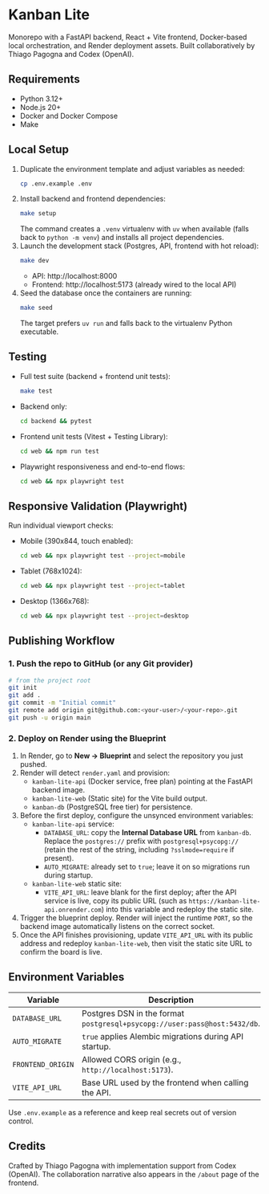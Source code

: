 # Kanban Lite

Monorepo with a FastAPI backend, React + Vite frontend, Docker-based local orchestration, and Render deployment assets. Built collaboratively by Thiago Pagogna and Codex (OpenAI).

## Requirements
- Python 3.12+
- Node.js 20+
- Docker and Docker Compose
- Make

## Local Setup
1. Duplicate the environment template and adjust variables as needed:
   ```bash
   cp .env.example .env
   ```
2. Install backend and frontend dependencies:
   ```bash
   make setup
   ```
   The command creates a `.venv` virtualenv with `uv` when available (falls back to `python -m venv`) and installs all project dependencies.
3. Launch the development stack (Postgres, API, frontend with hot reload):
   ```bash
   make dev
   ```
   - API: http://localhost:8000
   - Frontend: http://localhost:5173 (already wired to the local API)
4. Seed the database once the containers are running:
   ```bash
   make seed
   ```
   The target prefers `uv run` and falls back to the virtualenv Python executable.

## Testing
- Full test suite (backend + frontend unit tests):
  ```bash
  make test
  ```
- Backend only:
  ```bash
  cd backend && pytest
  ```
- Frontend unit tests (Vitest + Testing Library):
  ```bash
  cd web && npm run test
  ```
- Playwright responsiveness and end-to-end flows:
  ```bash
  cd web && npx playwright test
  ```

## Responsive Validation (Playwright)
Run individual viewport checks:
- Mobile (390x844, touch enabled):
  ```bash
  cd web && npx playwright test --project=mobile
  ```
- Tablet (768x1024):
  ```bash
  cd web && npx playwright test --project=tablet
  ```
- Desktop (1366x768):
  ```bash
  cd web && npx playwright test --project=desktop
  ```

## Publishing Workflow
### 1. Push the repo to GitHub (or any Git provider)
```bash
# from the project root
git init
git add .
git commit -m "Initial commit"
git remote add origin git@github.com:<your-user>/<your-repo>.git
git push -u origin main
```

### 2. Deploy on Render using the Blueprint
1. In Render, go to **New → Blueprint** and select the repository you just pushed.
2. Render will detect `render.yaml` and provision:
   - `kanban-lite-api` (Docker service, free plan) pointing at the FastAPI backend image.
   - `kanban-lite-web` (Static site) for the Vite build output.
   - `kanban-db` (PostgreSQL free tier) for persistence.
3. Before the first deploy, configure the unsynced environment variables:
   - `kanban-lite-api` service:
     - `DATABASE_URL`: copy the **Internal Database URL** from `kanban-db`. Replace the `postgres://` prefix with `postgresql+psycopg://` (retain the rest of the string, including `?sslmode=require` if present).
     - `AUTO_MIGRATE`: already set to `true`; leave it on so migrations run during startup.
   - `kanban-lite-web` static site:
     - `VITE_API_URL`: leave blank for the first deploy; after the API service is live, copy its public URL (such as `https://kanban-lite-api.onrender.com`) into this variable and redeploy the static site.
4. Trigger the blueprint deploy. Render will inject the runtime `PORT`, so the backend image automatically listens on the correct socket.
5. Once the API finishes provisioning, update `VITE_API_URL` with its public address and redeploy `kanban-lite-web`, then visit the static site URL to confirm the board is live.

## Environment Variables
| Variable        | Description                                                                 |
|-----------------|-----------------------------------------------------------------------------|
| `DATABASE_URL`  | Postgres DSN in the format `postgresql+psycopg://user:pass@host:5432/db`.   |
| `AUTO_MIGRATE`  | `true` applies Alembic migrations during API startup.                       |
| `FRONTEND_ORIGIN` | Allowed CORS origin (e.g., `http://localhost:5173`).                      |
| `VITE_API_URL`  | Base URL used by the frontend when calling the API.                        |

Use `.env.example` as a reference and keep real secrets out of version control.

## Credits
Crafted by Thiago Pagogna with implementation support from Codex (OpenAI). The collaboration narrative also appears in the `/about` page of the frontend.
